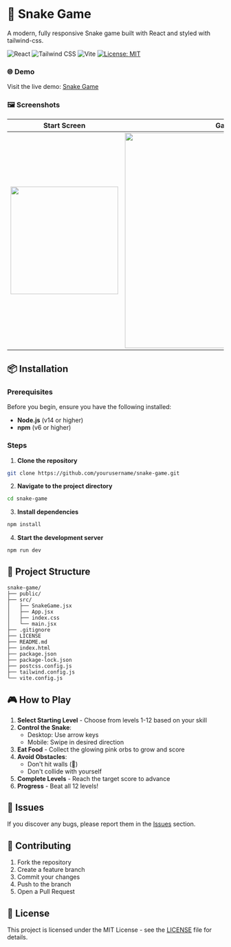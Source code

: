 # 🐍 Snake Game

A modern, fully responsive Snake game built with React and styled with tailwind-css.

![React](https://img.shields.io/badge/React-%2361DAFB.svg?logo=react&logoColor=black)
![Tailwind CSS](https://img.shields.io/badge/Tailwind%20CSS-%2338bdf8.svg?logo=tailwindcss&logoColor=white)
![Vite](https://img.shields.io/badge/Vite-%23646CFF.svg?logo=vite&logoColor=white)
[![License: MIT](https://img.shields.io/badge/License-MIT-38bdf8.svg?style=flat&logo=opensourceinitiative&logoColor=white)](https://opensource.org/licenses/MIT)

### 🌐 Demo

Visit the live demo: [Snake Game](http://react-snakegame.netlify.app/) 

### 🖼️ Screenshots
| Start Screen | Gameplay |
|:---:|:---:|
| <img width="250" src="https://github.com/user-attachments/assets/a1a6c807-fa7e-470f-bfa0-fc69f2c53f73" /> | <img width="500" src="https://github.com/user-attachments/assets/f914cae5-9f8b-4568-9293-ff3357dec637" /> |

## 📦 Installation

### Prerequisites

Before you begin, ensure you have the following installed:
- **Node.js** (v14 or higher)
- **npm** (v6 or higher)

### Steps

1. **Clone the repository**
```bash
git clone https://github.com/yourusername/snake-game.git
```

2. **Navigate to the project directory**
```bash
cd snake-game
```

3. **Install dependencies**
```bash
npm install
```

4. **Start the development server**
```bash
npm run dev
```

## 📁 Project Structure

```
snake-game/
├── public/
├── src/
│   ├── SnakeGame.jsx    
│   ├── App.jsx                              
│   ├── index.css              
│   └── main.jsx                
├── .gitignore
├── LICENSE
├── README.md
├── index.html
├── package.json
├── package-lock.json
├── postcss.config.js
├── tailwind.config.js
└── vite.config.js
```

## 🎮 How to Play

1. **Select Starting Level** - Choose from levels 1-12 based on your skill
2. **Control the Snake**:
   - Desktop: Use arrow keys
   - Mobile: Swipe in desired direction
3. **Eat Food** - Collect the glowing pink orbs to grow and score
4. **Avoid Obstacles**:
   - Don't hit walls (🧱)
   - Don't collide with yourself
5. **Complete Levels** - Reach the target score to advance
6. **Progress** - Beat all 12 levels!

## 🐛 Issues
If you discover any bugs, please report them in the [Issues](https://github.com/yusraSyed05/snake-game/issues) section.

## 🤝 Contributing

1. Fork the repository
2. Create a feature branch 
3. Commit your changes 
4. Push to the branch
5. Open a Pull Request

## 📄 License

This project is licensed under the MIT License - see the [LICENSE](LICENSE) file for details.

